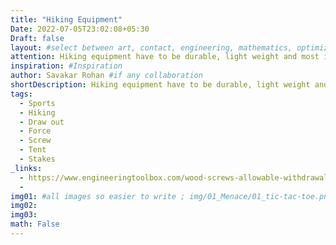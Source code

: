 ```yaml
---
title: "Hiking Equipment"
Date: 2022-07-05T23:02:08+05:30
Draft: false
layout: #select between art, contact, engineering, mathematics, optimization, sports
attention: Hiking equipment have to be durable, light weight and most importantly safe for the treachorous terrain and weather that nature has to offer us at the foot of  mountains. I do my best to explain calculations and design considerations in preparing tent stakes.
inspiration: #Inspiration
author: Savakar Rohan #if any collaboration
shortDescription: Hiking equipment have to be durable, light weight and most importantly safe for the treachorous terrain and weather that nature has to offer us at the foot of  mountains. I do my best to explain calculations and design considerations in preparing tent stakes.
tags:
  - Sports
  - Hiking
  - Draw out
  - Force
  - Screw
  - Tent
  - Stakes
_links:
  - https://www.engineeringtoolbox.com/wood-screws-allowable-withdrawal-load-d_1815.html
  -
img01: #all images so easier to write ; img/01_Menace/01_tic-tac-toe.png
img02:
img03:
math: False
---
```

